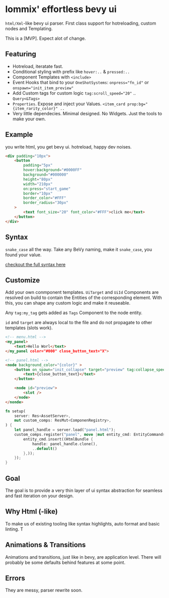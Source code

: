 # lommix' effortless bevy ui

`html/Xml`-like bevy ui parser. First class support for hotreloading, custom nodes
and Templating.

This is a [MVP]. Expect alot of change.

## Featuring

-   Hotreload, iteratate fast.
-   Conditional styling with prefix like `hover:..` & `pressed:..`
-   Component Templates with `<include>`
-   Event Hooks that bind to your `OneShotSystems`: `onpress="fn_id"` or `onspawn="init_item_preview"`
-   Add Custom tags for custom logic `tag:scroll_speed="20"` .. `Query<&Tags>`
-   `Properties`. Expose and inject your Values. `<item_card prop:bg="{item_rarity_color}" ..`
-   Very little dependecies. Minimal designed. No Widgets. Just the tools to make your own.

## Example

you write html, you get bevy ui. hotreload, happy dev noises.

```html
<div padding="10px">
    <button
        padding="5px"
        hover:background="#0000FF"
        background="#000000"
        height="80px"
        width="210px"
        on:press="start_game"
        border="10px"
        border_color="#FFF"
        border_radius="30px"
    >
        <text font_size="20" font_color="#FFF">click me</text>
    </button>
</div>
```

## Syntax

`snake_case` all the way. Take any BeVy naming, make it `snake_case`, you found your value.

[checkout the full syntax here](docs/syntax.md)

## Customize

Add your own conmponent templates. `UiTarget` and `UiId` Components are resolved on build to contain the
Entities of the corresponding element. With this, you can shape any custom logic and make it reuseable.

Any `tag:my_tag` gets added as `Tags` Component to the node entity.

`id` and `target` are always local to the file and do not propagate to other templates (slots work).

```html
<!-- menu.html -->
<my_panel>
    <text>Hello Worl</text>
</my_panel color="#000" close_button_text="X">
```

```html
<!-- panel.html -->
<node background_color="{color}" >
    <button on_spawn="init_collapse" target="preview" tag:collapse_speed="20">
        <text>{close_button_text}</text>
    </button>

    <node id="preview">
        <slot />
    </node>
</nonde>
```

```rust
fn setup(
    server: Res<AssetServer>,
    mut custom_comps: ResMut<ComponenRegistry>,
) {
    let panel_handle = server.load("panel.html");
    custom_comps.register("panel", move |mut entity_cmd: EntityCommands| {
        entity_cmd.insert((HtmlBundle {
            handle: panel_handle.clone(),
            ..default()
        },));
    });
}
```

## Goal

The goal is to provide a very thin layer of ui syntax abstraction for seamless and fast iteration on your design.

## Why Html (-like)

To make us of existing tooling like syntax highlights, auto format and basic linting. T

## Animations & Transitions

Animations and transitions, just like in bevy, are application level. There will probably be
some defaults behind features at some point.

## Errors

They are messy, parser rewrite soon.

